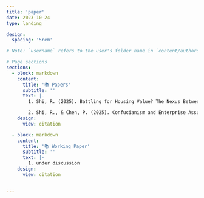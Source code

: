 ```yaml
---
title: 'paper'
date: 2023-10-24
type: landing

design:
  spacing: '5rem'

# Note: `username` refers to the user's folder name in `content/authors/`

# Page sections
sections:
  - block: markdown
    content:
      title: '📚 Papers'
      subtitle: ''
      text: |-
        1. Shi, R. (2025). Battling for Housing Value? The Nexus Between U.S. Presidential Elections and County-Level Housing Market Prices. under review, Swiss Political Science Review (preprint version available at SocArcXiv doi: https://doi.org/10.31235/osf.io/d9tvz_v2)

        2. Shi, R., & Chen, P. (2025). Confucianism and Enterprise Assumption of Risk. under review, The Journal of Risk Management and Insurance (preprint version available at SocArcXiv doi: https://doi.org/10.31235/osf.io/abhse_v2)
    design:
      view: citation

  - block: markdown
    content:
      title: '📚 Working Paper'
      subtitle: ''
      text: |-
        1. under discussion
    design:
      view: citation


---
```


